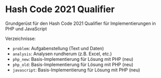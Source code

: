 # Hash Code 2021 Qualifier

Grundgerüst für den Hash Code 2021 Qualifier für Implementierungen in PHP und JavaScript

Verzeichnisse:
- `problem`: Aufgabenstellung (Text und Daten)
- `analysis`: Analysen rundherum (z.B. Excel, etc.)
- `php_new`: Basis-Implementierung für Lösung mit PHP (neu)
- `php_old`: Basis-Implementierung für Lösung mit PHP (neu)
- `javascript`: Basis-Implementierung für Lösung mit PHP (neu)
